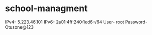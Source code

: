 # school-managment


IPv4-   5.223.46.101
IPv6-    2a01:4ff:240:1ed6::/64 
User-   root
Password-     Otusone@123